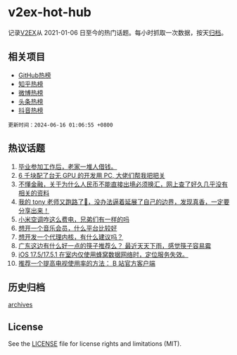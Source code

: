# v2ex-hot-hub

 记录[V2EX](https://www.v2ex.com/)从 2021-01-06 日至今的热门话题。每小时抓取一次数据，按天[归档](archives)。
 
 ## 相关项目

- [GitHub热榜](https://github.com/snaildev/github-hot-hub)
- [知乎热榜](https://github.com/snaildev/zhihu-hot-hub)
- [微博热榜](https://github.com/snaildev/weibo-hot-hub)
- [头条热榜](https://github.com/snaildev/toutiao-hot-hub)
- [抖音热榜](https://github.com/snaildev/douyin-hot-hub)


 `更新时间：2024-06-16 01:06:55 +0800`

## 热议话题

1. [毕业参加工作后，老家一堆人借钱。](https://www.v2ex.com/t/1049681)
1. [6 千块配了台无 GPU 的开发用 PC, 大佬们帮我把把关](https://www.v2ex.com/t/1049688)
1. [不懂金融，关于为什么人民币不能直接出境必须换汇，网上查了好久几乎没有相关的资料](https://www.v2ex.com/t/1049740)
1. [我的 tony 老师又跑路了🤣，没办法逼着延展了自己的边界，发现真香，一定要分享出来！](https://www.v2ex.com/t/1049738)
1. [小米空调咋这么费电，兄弟们有一样的吗](https://www.v2ex.com/t/1049781)
1. [想开一个音乐会员，什么平台比较好](https://www.v2ex.com/t/1049686)
1. [想开发一个代理内核，有什么建议吗？](https://www.v2ex.com/t/1049697)
1. [广东这边有什么好一点的筷子推荐么？ 最近天天下雨，感觉筷子容易霉](https://www.v2ex.com/t/1049721)
1. [iOS 17.5/17.5.1 在室内仅使用蜂窝数据网络时，定位服务失效。](https://www.v2ex.com/t/1049676)
1. [推荐一个提高电视使用率的方法： B 站官方客户端](https://www.v2ex.com/t/1049718)

## 历史归档

[archives](archives)

## License

See the [LICENSE](LICENSE) file for license rights and limitations (MIT).
